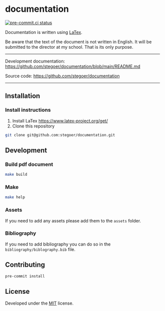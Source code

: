# documentation

[![pre-commit.ci status](https://results.pre-commit.ci/badge/github/stegoer/documentation/main.svg)](https://results.pre-commit.ci/latest/github/stegoer/documentation/main)

Documentation is written using [LaTex](https://www.latex-project.org/).

Be aware that the text of the document is not written in English.
It will be submitted to the director at my school.
That is its only purpose.

---

Development documentation: https://github.com/stegoer/documentation/blob/main/README.md

Source code: https://github.com/stegoer/documentation

---

## Installation

### Install instructions

1. Install LaTex https://www.latex-project.org/get/
2. Clone this repository

```sh
git clone git@github.com:stegoer/documentation.git
```

## Development

### Build pdf document

```sh
make build
```

### Make

```sh
make help
```

### Assets

If you need to add any assets please add them to the `assets` folder.

### Bibliography

If you need to add bibliography you can do so in the
`bibliography/biblography.bib` file.

## Contributing

```sh
pre-commit install
```

## License

Developed under the [MIT](https://github.com/stegoer/documentation/blob/master/LICENSE) license.
